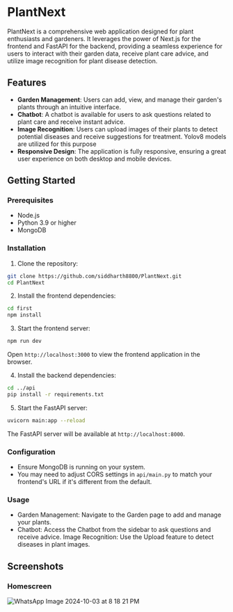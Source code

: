 # PlantNext

PlantNext is a comprehensive web application designed for plant enthusiasts and gardeners. 
It leverages the power of Next.js for the frontend and FastAPI for the backend, providing a seamless experience for users to interact with their garden data, receive plant care advice, and utilize image recognition for plant disease detection.

## Features

- **Garden Management**: Users can add, view, and manage their garden's plants through an intuitive interface.
- **Chatbot**: A chatbot is available for users to ask questions related to plant care and receive instant advice.
- **Image Recognition**: Users can upload images of their plants to detect potential diseases and receive suggestions for treatment. Yolov8 models are utilized for this purpose
- **Responsive Design**: The application is fully responsive, ensuring a great user experience on both desktop and mobile devices.

## Getting Started

### Prerequisites

- Node.js
- Python 3.9 or higher
- MongoDB

### Installation

1. Clone the repository:

```bash
git clone https://github.com/siddharth8800/PlantNext.git
cd PlantNext
```
2. Install the frontend dependencies:

```bash
cd first
npm install
```

3. Start the frontend server:

```bash
npm run dev
```

Open `http://localhost:3000` to view the frontend application in the browser.

4. Install the backend dependencies:

```bash
cd ../api
pip install -r requirements.txt
```
5. Start the FastAPI server:
    
```bash
uvicorn main:app --reload
```

The FastAPI server will be available at `http://localhost:8000`.

### Configuration
- Ensure MongoDB is running on your system.
- You may need to adjust CORS settings in `api/main.py` to match your frontend's URL if it's different from the default.

### Usage
- Garden Management: Navigate to the Garden page to add and manage your plants.
- Chatbot: Access the Chatbot from the sidebar to ask questions and receive advice.
Image Recognition: Use the Upload feature to detect diseases in plant images.


## Screenshots

### Homescreen
![WhatsApp Image 2024-10-03 at 8 18 21 PM](https://github.com/user-attachments/assets/a9f3d07d-a0c1-475a-bdd7-5476b9273696)

